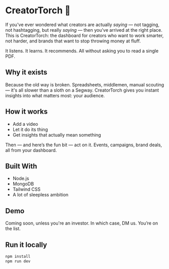# CreatorTorch 🚀

If you've ever wondered what creators are actually *saying* — not tagging, 
not hashtagging, but really *saying* — then you've arrived at the right 
place. This is CreatorTorch: the dashboard for creators who want to work 
smarter, not harder, and brands that want to stop throwing money at fluff.

It listens. It learns. It recommends. All without asking you to read a 
single PDF.

## Why it exists

Because the old way is broken. 
Spreadsheets, middlemen, manual scouting — it's all slower than a sloth on 
a Segway. CreatorTorch gives you instant insights into what matters most: 
your audience.

## How it works

- Add a video
- Let it do its thing
- Get insights that actually mean something

Then — and here’s the fun bit — act on it. Events, campaigns, brand deals, 
all from your dashboard.

## Built With

- Node.js
- MongoDB
- Tailwind CSS
- A lot of sleepless ambition

## Demo

Coming soon, unless you're an investor. In which case, DM us. You’re on 
the list.

## Run it locally

```bash
npm install
npm run dev

